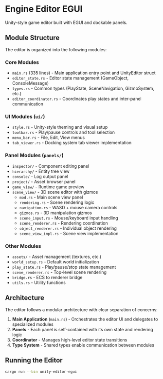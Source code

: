 # Engine Editor EGUI

Unity-style game editor built with EGUI and dockable panels.

## Module Structure

The editor is organized into the following modules:

### Core Modules
- `main.rs` (335 lines) - Main application entry point and UnityEditor struct
- `editor_state.rs` - Editor state management (GameObject, ConsoleMessage)
- `types.rs` - Common types (PlayState, SceneNavigation, GizmoSystem, etc.)
- `editor_coordinator.rs` - Coordinates play states and inter-panel communication

### UI Modules (`ui/`)
- `style.rs` - Unity-style theming and visual setup
- `toolbar.rs` - Play/pause controls and tool selection
- `menu_bar.rs` - File, Edit, View menus
- `tab_viewer.rs` - Docking system tab viewer implementation

### Panel Modules (`panels/`)
- `inspector/` - Component editing panel
- `hierarchy/` - Entity tree view
- `console/` - Log output panel
- `project/` - Asset browser panel
- `game_view/` - Runtime game preview
- `scene_view/` - 3D scene editor with gizmos
  - `mod.rs` - Main scene view panel
  - `rendering.rs` - Scene rendering logic
  - `navigation.rs` - WASD + mouse camera controls
  - `gizmos.rs` - 3D manipulation gizmos
  - `scene_input.rs` - Mouse/keyboard input handling
  - `scene_renderer.rs` - Rendering coordination
  - `object_renderer.rs` - Individual object rendering
  - `scene_view_impl.rs` - Scene view implementation

### Other Modules
- `assets/` - Asset management (textures, etc.)
- `world_setup.rs` - Default world initialization
- `play_state.rs` - Play/pause/stop state management
- `scene_renderer.rs` - Top-level scene rendering
- `bridge.rs` - ECS to renderer bridge
- `utils.rs` - Utility functions

## Architecture

The editor follows a modular architecture with clear separation of concerns:

1. **Main Application** (`main.rs`) - Orchestrates the editor UI and delegates to specialized modules
2. **Panels** - Each panel is self-contained with its own state and rendering logic
3. **Coordinator** - Manages high-level editor state transitions
4. **Type System** - Shared types enable communication between modules

## Running the Editor

```bash
cargo run --bin unity-editor-egui
```